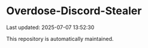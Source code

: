 # Overdose-Discord-Stealer

Last updated: 2025-07-07 13:52:30

This repository is automatically maintained.
